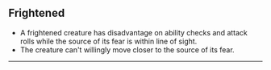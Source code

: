 ﻿## Frightened

- A frightened creature has disadvantage on ability checks and attack rolls while the source of its fear is within line of sight.
- The creature can't willingly move closer to the source of its fear.

---

